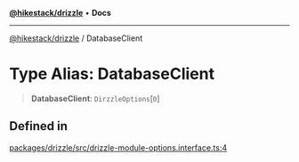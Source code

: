 [**@hikestack/drizzle**](/official/reference/drizzle/index.md) • **Docs**

***

[@hikestack/drizzle](/official/reference/drizzle/globals.md) / DatabaseClient

# Type Alias: DatabaseClient

> **DatabaseClient**: `DirzzleOptions`\[`0`\]

## Defined in

[packages/drizzle/src/drizzle-module-options.interface.ts:4](https://github.com/hikestack/hike/blob/110006a71b16d35b8305bd3bea8f80d291c9c609/packages/drizzle/src/drizzle-module-options.interface.ts#L4)
